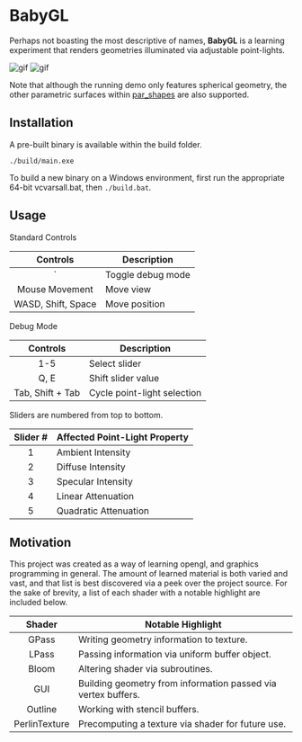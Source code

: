 BabyGL
======
Perhaps not boasting the most descriptive of names, **BabyGL** is a learning
experiment that renders geometries illuminated via adjustable point-lights.

![gif](http://i.imgur.com/SszIbqL.gif)
![gif](http://i.imgur.com/DkBhajr.gif)

Note that although the running demo only features spherical geometry, the other
parametric surfaces within [par_shapes](http://github.prideout.net/shapes) are
also supported. 

Installation
------------

A pre-built binary is available within the build folder.
```
./build/main.exe
```

To build a new binary on a Windows environment, first run the appropriate 64-bit
vcvarsall.bat, then `./build.bat`.

Usage
-----

Standard Controls

| Controls | Description |
| :---: | --- |
| ` | Toggle debug mode |
| Mouse Movement | Move view |
| WASD, Shift, Space | Move position |

Debug Mode

| Controls | Description |
| :---: | --- |
| 1-5 | Select slider |
| Q, E | Shift slider value |
| Tab, Shift + Tab | Cycle point-light selection |

Sliders are numbered from top to bottom. 

| Slider # | Affected Point-Light Property | 
| :---: | --- |
| 1 | Ambient Intensity | 
| 2 | Diffuse Intensity | 
| 3 | Specular Intensity |
| 4 | Linear Attenuation | 
| 5 | Quadratic Attenuation |
  
Motivation
----------

This project was created as a way of learning opengl, and graphics programming
in general. The amount of learned material is both varied and vast, and that
list is best discovered via a peek over the project source. For the sake of
brevity, a list of each shader with a notable highlight are included below.

| Shader | Notable Highlight |
| :---: | --- |
| GPass | Writing geometry information to texture. |
| LPass | Passing information via uniform buffer object. |
| Bloom | Altering shader via subroutines. |
| GUI | Building geometry from information passed via vertex buffers. |
| Outline | Working with stencil buffers. |
| PerlinTexture | Precomputing a texture via shader for future use. |
